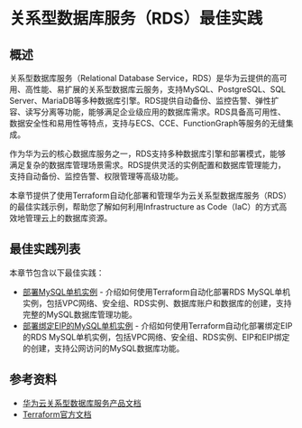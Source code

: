 # 关系型数据库服务（RDS）最佳实践

## 概述

关系型数据库服务（Relational Database Service，RDS）是华为云提供的高可用、高性能、易扩展的关系型数据库云服务，支持MySQL、PostgreSQL、SQL Server、MariaDB等多种数据库引擎。RDS提供自动备份、监控告警、弹性扩容、读写分离等功能，能够满足企业级应用的数据库需求。RDS具备高可用性、数据安全性和易用性等特点，支持与ECS、CCE、FunctionGraph等服务的无缝集成。

作为华为云的核心数据库服务之一，RDS支持多种数据库引擎和部署模式，能够满足复杂的数据库管理场景需求。RDS提供灵活的实例配置和数据库管理能力，支持自动备份、监控告警、权限管理等高级功能。

本章节提供了使用Terraform自动化部署和管理华为云关系型数据库服务（RDS）的最佳实践示例，帮助您了解如何利用Infrastructure as Code（IaC）的方式高效地管理云上的数据库资源。

## 最佳实践列表

本章节包含以下最佳实践：

* [部署MySQL单机实例](mysql_single_instance.md) - 介绍如何使用Terraform自动化部署RDS MySQL单机实例，包括VPC网络、安全组、RDS实例、数据库账户和数据库的创建，支持完整的MySQL数据库管理功能。
* [部署绑定EIP的MySQL单机实例](mysql_single_instance_with_eip.md) - 介绍如何使用Terraform自动化部署绑定EIP的RDS MySQL单机实例，包括VPC网络、安全组、RDS实例、EIP和EIP绑定的创建，支持公网访问的MySQL数据库功能。

## 参考资料

- [华为云关系型数据库服务产品文档](https://support.huaweicloud.com/rds/index.html)
- [Terraform官方文档](https://www.terraform.io/docs/index.html)
